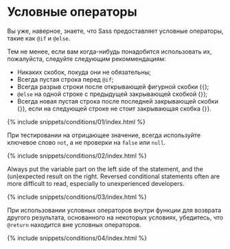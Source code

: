 
# Условные операторы

Вы уже, наверное, знаете, что Sass предоставляет условные операторы, такие как `@if` и `@else`.  

Тем не менее, если вам когда-нибудь понадобится использовать их, пожалуйста, следуйте следующим рекоммендациям:

* Никаких скобок, покуда они не обязательны;
* Всегда пустая строка перед `@if`;
* Всегда разрыв строки после открывающей фигурной скобки (`{`);
* `@else` на одной строке с предыдущей закрывающей скобкой (`}`);
* Всегда новая пустая строка после последней закрывающей скобки (`}`), если на следующей строке не стоит закрывающая скобка (`}`).

{% include snippets/conditions/01/index.html %}

При тестировании на отрицающее значение, всегда используйте ключевое слово `not`, а не проверки на `false` или `null`.

{% include snippets/conditions/02/index.html %}

<!-- TODO translate -->Always put the variable part on the left side of the statement, and the (un)expected result on the right. Reversed conditional statements often are more difficult to read, especially to unexperienced developers.

{% include snippets/conditions/03/index.html %}

При использовании условных операторов внутри функции для возврата другого результата, основанного на некоторых условиях, убедитесь, что `@return` находится вне условных операторов.

{% include snippets/conditions/04/index.html %}
